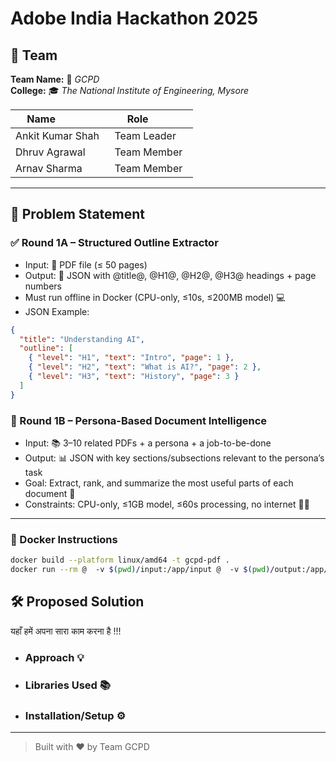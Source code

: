 # Adobe India Hackathon 2025

## 👥 Team

**Team Name:** 🚀 _GCPD_  
**College:** 🎓 _The National Institute of Engineering, Mysore_

| Name               | Role          |
|--------------------|---------------|
| Ankit Kumar Shah   | Team Leader   |
| Dhruv Agrawal      | Team Member   |
| Arnav Sharma       | Team Member   |

---

## 🧠 Problem Statement

### ✅ Round 1A – Structured Outline Extractor

- Input: 📄 PDF file (≤ 50 pages)
- Output: 📝 JSON with @title@, @H1@, @H2@, @H3@ headings + page numbers
- Must run offline in Docker (CPU-only, ≤10s, ≤200MB model) 💻
- JSON Example:
```json
{
  "title": "Understanding AI",
  "outline": [
    { "level": "H1", "text": "Intro", "page": 1 },
    { "level": "H2", "text": "What is AI?", "page": 2 },
    { "level": "H3", "text": "History", "page": 3 }
  ]
}
```

### 📘 Round 1B – Persona-Based Document Intelligence

- Input: 📚 3–10 related PDFs + a persona + a job-to-be-done
- Output: 📊 JSON with key sections/subsections relevant to the persona’s task
- Goal: Extract, rank, and summarize the most useful parts of each document 🎯
- Constraints: CPU-only, ≤1GB model, ≤60s processing, no internet 🚫🌐

---

### 🐳 Docker Instructions

```bash
docker build --platform linux/amd64 -t gcpd-pdf .
docker run --rm @  -v $(pwd)/input:/app/input @  -v $(pwd)/output:/app/output @  --network none @  gcpd-pdf
```

## 🛠 Proposed Solution

यहाँ हमें अपना सारा काम करना है !!!
- ### Approach 💡
- ### Libraries Used 📚
- ### Installation/Setup ⚙️

---

> Built with ❤️ by Team GCPD